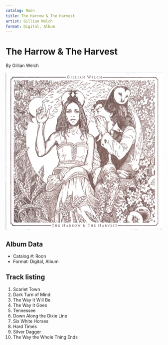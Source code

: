 ```yaml
---
catalog: Roon
title: The Harrow & The Harvest
artist: Gillian Welch
format: Digital, Album
---
```


# The Harrow & The Harvest

By Gillian Welch

![](../../assets/albumcovers/Gillian_Welch-The_Harrow_and_The_Harvest.png)

## Album Data

- Catalog #: Roon
- Format: Digital, Album


## Track listing


1. Scarlet Town
2. Dark Turn of Mind
3. The Way It Will Be
4. The Way It Goes
5. Tennessee
6. Down Along the Dixie Line
7. Six White Horses
8. Hard Times
9. Silver Dagger
10. The Way the Whole Thing Ends

